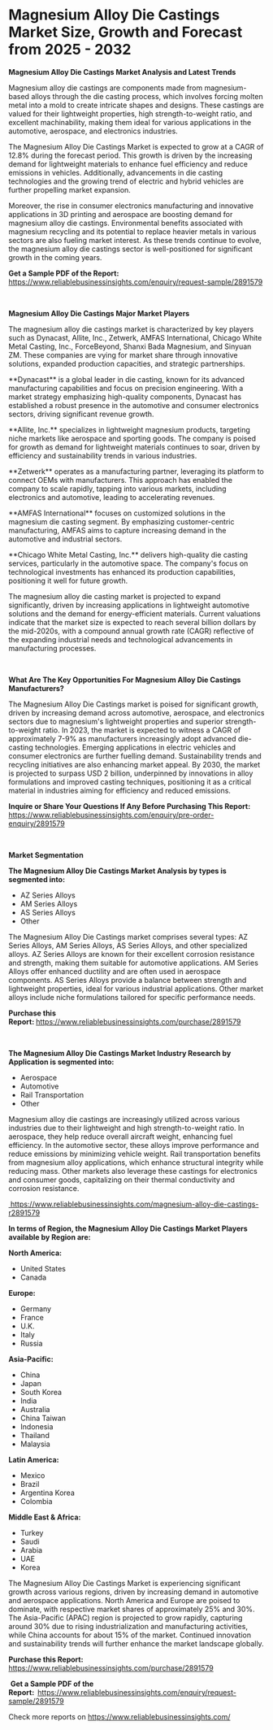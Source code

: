 <p><h1>Magnesium Alloy Die Castings Market Size, Growth and Forecast from 2025 - 2032</h1></p><p><strong>Magnesium Alloy Die Castings Market Analysis and Latest Trends</strong></p>
<p><p>Magnesium alloy die castings are components made from magnesium-based alloys through the die casting process, which involves forcing molten metal into a mold to create intricate shapes and designs. These castings are valued for their lightweight properties, high strength-to-weight ratio, and excellent machinability, making them ideal for various applications in the automotive, aerospace, and electronics industries.</p><p>The Magnesium Alloy Die Castings Market is expected to grow at a CAGR of 12.8% during the forecast period. This growth is driven by the increasing demand for lightweight materials to enhance fuel efficiency and reduce emissions in vehicles. Additionally, advancements in die casting technologies and the growing trend of electric and hybrid vehicles are further propelling market expansion. </p><p>Moreover, the rise in consumer electronics manufacturing and innovative applications in 3D printing and aerospace are boosting demand for magnesium alloy die castings. Environmental benefits associated with magnesium recycling and its potential to replace heavier metals in various sectors are also fueling market interest. As these trends continue to evolve, the magnesium alloy die castings sector is well-positioned for significant growth in the coming years.</p></p>
<p><strong>Get a Sample PDF of the Report:&nbsp;</strong> <a href="https://www.reliablebusinessinsights.com/enquiry/request-sample/2891579?utm_campaign=3035&utm_medium=2&utm_source=Github&utm_content=ia&utm_term=14032025&utm_id=magnesium-alloy-die-castings">https://www.reliablebusinessinsights.com/enquiry/request-sample/2891579</a></p>
<p>&nbsp;</p>
<p><strong>Magnesium Alloy Die Castings Major Market Players</strong></p>
<p><p>The magnesium alloy die castings market is characterized by key players such as Dynacast, Allite, Inc., Zetwerk, AMFAS International, Chicago White Metal Casting, Inc., ForceBeyond, Shanxi Bada Magnesium, and Sinyuan ZM. These companies are vying for market share through innovative solutions, expanded production capacities, and strategic partnerships.</p><p>**Dynacast** is a global leader in die casting, known for its advanced manufacturing capabilities and focus on precision engineering. With a market strategy emphasizing high-quality components, Dynacast has established a robust presence in the automotive and consumer electronics sectors, driving significant revenue growth.</p><p>**Allite, Inc.** specializes in lightweight magnesium products, targeting niche markets like aerospace and sporting goods. The company is poised for growth as demand for lightweight materials continues to soar, driven by efficiency and sustainability trends in various industries.</p><p>**Zetwerk** operates as a manufacturing partner, leveraging its platform to connect OEMs with manufacturers. This approach has enabled the company to scale rapidly, tapping into various markets, including electronics and automotive, leading to accelerating revenues.</p><p>**AMFAS International** focuses on customized solutions in the magnesium die casting segment. By emphasizing customer-centric manufacturing, AMFAS aims to capture increasing demand in the automotive and industrial sectors.</p><p>**Chicago White Metal Casting, Inc.** delivers high-quality die casting services, particularly in the automotive space. The company's focus on technological investments has enhanced its production capabilities, positioning it well for future growth.</p><p>The magnesium alloy die casting market is projected to expand significantly, driven by increasing applications in lightweight automotive solutions and the demand for energy-efficient materials. Current valuations indicate that the market size is expected to reach several billion dollars by the mid-2020s, with a compound annual growth rate (CAGR) reflective of the expanding industrial needs and technological advancements in manufacturing processes.</p></p>
<p>&nbsp;</p>
<p><strong>What Are The Key Opportunities For Magnesium Alloy Die Castings Manufacturers?</strong></p>
<p><p>The Magnesium Alloy Die Castings market is poised for significant growth, driven by increasing demand across automotive, aerospace, and electronics sectors due to magnesium's lightweight properties and superior strength-to-weight ratio. In 2023, the market is expected to witness a CAGR of approximately 7-9% as manufacturers increasingly adopt advanced die-casting technologies. Emerging applications in electric vehicles and consumer electronics are further fuelling demand. Sustainability trends and recycling initiatives are also enhancing market appeal. By 2030, the market is projected to surpass USD 2 billion, underpinned by innovations in alloy formulations and improved casting techniques, positioning it as a critical material in industries aiming for efficiency and reduced emissions.</p></p>
<p><strong>Inquire or Share Your Questions If Any Before Purchasing This Report:</strong> <a href="https://www.reliablebusinessinsights.com/enquiry/pre-order-enquiry/2891579?utm_campaign=3035&utm_medium=2&utm_source=Github&utm_content=ia&utm_term=14032025&utm_id=magnesium-alloy-die-castings">https://www.reliablebusinessinsights.com/enquiry/pre-order-enquiry/2891579</a></p>
<p>&nbsp;</p>
<p><strong>Market Segmentation</strong></p>
<p><strong>The Magnesium Alloy Die Castings Market Analysis by types is segmented into:</strong></p>
<p><ul><li>AZ Series Alloys</li><li>AM Series Alloys</li><li>AS Series Alloys</li><li>Other</li></ul></p>
<p><p>The Magnesium Alloy Die Castings market comprises several types: AZ Series Alloys, AM Series Alloys, AS Series Alloys, and other specialized alloys. AZ Series Alloys are known for their excellent corrosion resistance and strength, making them suitable for automotive applications. AM Series Alloys offer enhanced ductility and are often used in aerospace components. AS Series Alloys provide a balance between strength and lightweight properties, ideal for various industrial applications. Other market alloys include niche formulations tailored for specific performance needs.</p></p>
<p><strong>Purchase this Report:&nbsp;</strong><a href="https://www.reliablebusinessinsights.com/purchase/2891579?utm_campaign=3035&utm_medium=2&utm_source=Github&utm_content=ia&utm_term=14032025&utm_id=magnesium-alloy-die-castings">https://www.reliablebusinessinsights.com/purchase/2891579</a></p>
<p>&nbsp;</p>
<p><strong>The Magnesium Alloy Die Castings Market Industry Research by Application is segmented into:</strong></p>
<p><ul><li>Aerospace</li><li>Automotive</li><li>Rail Transportation</li><li>Other</li></ul></p>
<p><p>Magnesium alloy die castings are increasingly utilized across various industries due to their lightweight and high strength-to-weight ratio. In aerospace, they help reduce overall aircraft weight, enhancing fuel efficiency. In the automotive sector, these alloys improve performance and reduce emissions by minimizing vehicle weight. Rail transportation benefits from magnesium alloy applications, which enhance structural integrity while reducing mass. Other markets also leverage these castings for electronics and consumer goods, capitalizing on their thermal conductivity and corrosion resistance.</p></p>
<p><a href="https://www.reliablebusinessinsights.com/magnesium-alloy-die-castings-r2891579?utm_campaign=3035&utm_medium=2&utm_source=Github&utm_content=ia&utm_term=14032025&utm_id=magnesium-alloy-die-castings">&nbsp;https://www.reliablebusinessinsights.com/magnesium-alloy-die-castings-r2891579</a></p>
<p><strong>In terms of Region, the Magnesium Alloy Die Castings Market Players available by Region are:</strong></p>
<p>
    <p> <strong> North America: </strong>
        <ul>
            <li>United States</li>
            <li>Canada</li>
        </ul>
        </p> 
    <p> <strong> Europe: </strong>
        <ul>
            <li>Germany</li>
            <li>France</li>
            <li>U.K.</li>
            <li>Italy</li>
            <li>Russia</li>
        </ul>
        </p> 
    <p> <strong> Asia-Pacific: </strong>
        <ul>
            <li>China</li>
            <li>Japan</li>
            <li>South Korea</li>
            <li>India</li>
            <li>Australia</li>
            <li>China Taiwan</li>
            <li>Indonesia</li>
            <li>Thailand</li>
            <li>Malaysia</li>
        </ul>
        </p> 
    <p> <strong> Latin America: </strong>
        <ul>
            <li>Mexico</li>
            <li>Brazil</li>
            <li>Argentina Korea</li>
            <li>Colombia</li>
        </ul>
        </p> 
    <p> <strong> Middle East & Africa: </strong>
        <ul>
            <li>Turkey</li>
            <li>Saudi</li>
            <li>Arabia</li>
            <li>UAE</li>
            <li>Korea</li>
        </ul>
    </p>
    </p>
<p><p>The Magnesium Alloy Die Castings Market is experiencing significant growth across various regions, driven by increasing demand in automotive and aerospace applications. North America and Europe are poised to dominate, with respective market shares of approximately 25% and 30%. The Asia-Pacific (APAC) region is projected to grow rapidly, capturing around 30% due to rising industrialization and manufacturing activities, while China accounts for about 15% of the market. Continued innovation and sustainability trends will further enhance the market landscape globally.</p></p>
<p><strong>Purchase this Report: </strong><a href="https://www.reliablebusinessinsights.com/purchase/2891579?utm_campaign=3035&utm_medium=2&utm_source=Github&utm_content=ia&utm_term=14032025&utm_id=magnesium-alloy-die-castings">https://www.reliablebusinessinsights.com/purchase/2891579</a></p>
<p>&nbsp;<strong>Get a Sample PDF of the Report:&nbsp;&nbsp;</strong><a href="https://www.reliablebusinessinsights.com/enquiry/request-sample/2891579?utm_campaign=3035&utm_medium=2&utm_source=Github&utm_content=ia&utm_term=14032025&utm_id=magnesium-alloy-die-castings">https://www.reliablebusinessinsights.com/enquiry/request-sample/2891579</a></p>
<p><strong></strong></p>
<p>Check more reports on <a href="https://www.reliablebusinessinsights.com/?utm_campaign=3035&utm_medium=2&utm_source=Github&utm_content=ia&utm_term=14032025&utm_id=magnesium-alloy-die-castings">https://www.reliablebusinessinsights.com/</a></p>